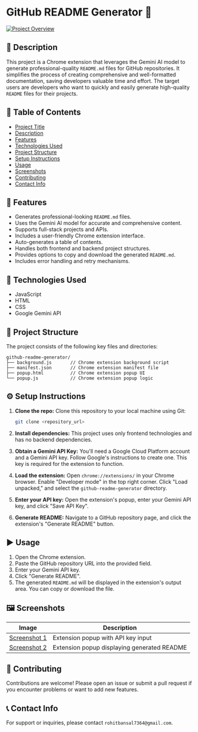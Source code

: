 # GitHub README Generator 🚀

[![Project Overview](projectOverview..png)](projectOverview.png)  <!-- Replace placeholder.png with an actual image -->

## 📖 Description

This project is a Chrome extension that leverages the Gemini AI model to generate professional-quality `README.md` files for GitHub repositories.  It simplifies the process of creating comprehensive and well-formatted documentation, saving developers valuable time and effort.  The target users are developers who want to quickly and easily generate high-quality `README` files for their projects.


## 🧭 Table of Contents

- [Project Title](#project-title)
- [Description](#description)
- [Features](#features)
- [Technologies Used](#technologies-used)
- [Project Structure](#project-structure)
- [Setup Instructions](#setup-instructions)
- [Usage](#usage)
- [Screenshots](#screenshots)
- [Contributing](#contributing)
- [Contact Info](#contact-info)


## 🌟 Features

- Generates professional-looking `README.md` files.
- Uses the Gemini AI model for accurate and comprehensive content.
- Supports full-stack projects and APIs.
- Includes a user-friendly Chrome extension interface.
- Auto-generates a table of contents.
- Handles both frontend and backend project structures.
- Provides options to copy and download the generated `README.md`.
- Includes error handling and retry mechanisms.


## 🧰 Technologies Used

-  JavaScript
-  HTML
-  CSS
-  Google Gemini API


## 📁 Project Structure

The project consists of the following key files and directories:

```
github-readme-generator/
├── background.js       // Chrome extension background script
├── manifest.json       // Chrome extension manifest file
├── popup.html          // Chrome extension popup UI
└── popup.js            // Chrome extension popup logic
```


## ⚙️ Setup Instructions

1. **Clone the repo:**  Clone this repository to your local machine using Git:
   ```bash
   git clone <repository_url>
   ```

2. **Install dependencies:**  This project uses only frontend technologies and has no backend dependencies.

3. **Obtain a Gemini API Key:** You'll need a Google Cloud Platform account and a Gemini API key.  Follow Google's instructions to create one.  This key is required for the extension to function.

4. **Load the extension:** Open `chrome://extensions/` in your Chrome browser. Enable "Developer mode" in the top right corner. Click "Load unpacked," and select the `github-readme-generator` directory.

5. **Enter your API key:**  Open the extension's popup, enter your Gemini API key, and click "Save API Key".

6. **Generate README:** Navigate to a GitHub repository page, and click the extension's "Generate README" button.


## ▶️ Usage

1. Open the Chrome extension.
2. Paste the GitHub repository URL into the provided field.
3. Enter your Gemini API key.
4. Click "Generate README".
5. The generated `README.md` will be displayed in the extension's output area. You can copy or download the file.


## 🖼️ Screenshots

| Image                     | Description                                                              |
|--------------------------|--------------------------------------------------------------------------|
| [Screenshot 1](Screenshot_1.png) | Extension popup with API key input                                      |
| [Screenshot 2](Screenshot_2.png) | Extension popup displaying generated README                                |
<!-- Replace placeholder.png with actual screenshots -->


## 🤝 Contributing

Contributions are welcome! Please open an issue or submit a pull request if you encounter problems or want to add new features.


## 📞 Contact Info

For support or inquiries, please contact `rohitbansal7364@gmail.com`.
